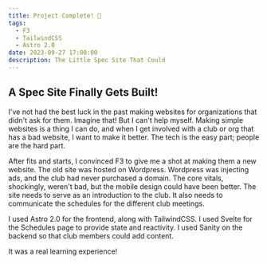 ```yaml
---
title: Project Complete! 💯
tags:
  - F3
  - TailwindCSS
  - Astro 2.0
date: 2023-09-27 17:00:00
description: The Little Spec Site That Could
---
```


## A Spec Site Finally Gets Built!

I've not had the best luck in the past making websites for organizations that didn't ask for them. Imagine that! But I can't help myself. Making simple websites is a thing I can do, and when I get involved with a club or org that has a bad website, I want to make it better. The tech is the easy part; people are the hard part.

After fits and starts, I convinced F3 to give me a shot at making them a new website. The old site was hosted on Wordpress. Wordpress was injecting ads, and the club had never purchased a domain. The core vitals, shockingly, weren't bad, but the mobile design could have been better. The site needs to serve as an introduction to the club. It also needs to communicate the schedules for the different club meetings. 

I used Astro 2.0 for the frontend, along with TailwindCSS. I used Svelte for the Schedules page to provide state and reactivity. I used Sanity on the backend so that club members could add content.

It was a real learning experience!